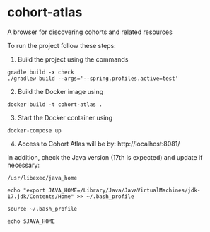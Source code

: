 # cohort-atlas
A browser for discovering cohorts and related resources

To run the project follow these steps:

1) Build the project using the commands
```shell
gradle build -x check
./gradlew build --args='--spring.profiles.active=test'
```

2) Build the Docker image using
```shell
docker build -t cohort-atlas .
```

3) Start the Docker container using
```shell
docker-compose up
```

4) Access to Cohort Atlas will be by: http://localhost:8081/

In addition, check the Java version (17th is expected) and update if necessary:

```shell
/usr/libexec/java_home

echo "export JAVA_HOME=/Library/Java/JavaVirtualMachines/jdk-17.jdk/Contents/Home" >> ~/.bash_profile

source ~/.bash_profile

echo $JAVA_HOME
```
